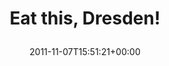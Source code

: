 ---
retweeted: false
source: <a href="http://itunes.apple.com/us/app/twitter/id409789998?mt=12" rel="nofollow">Twitter
  for Mac</a>
entities:
  hashtags: []
  symbols: []
  user_mentions: []
  urls:
  - url: http://t.co/uhP0G2PL
    expanded_url: http://www.leipzig.de/de/buerger/newsarchiv/2011/Aktuelle-Bevoelkerungszahl-Leipzig-hat-525245-Einwohner-21451.shtml
    display_url: leipzig.de/de/buerger/new…
    indices:
    - '19'
    - '39'
display_text_range:
- '0'
- '39'
favorite_count: '0'
id_str: '133572251638448128'
truncated: false
retweet_count: '1'
id: '133572251638448128'
possibly_sensitive: false
created_at: Mon Nov 07 15:51:21 +0000 2011
favorited: false
full_text: Eat this, Dresden!
lang: en
quote_url: http://www.leipzig.de/de/buerger/newsarchiv/2011/Aktuelle-Bevoelkerungszahl-Leipzig-hat-525245-Einwohner-21451.shtml
tags:
- pesos/twitter
date: '2011-11-07T15:51:21+00:00'
src: https://twitter.com/bascht/status/133572251638448128
original_url: https://twitter.com/bascht/status/133572251638448128
type: twitter_tweet
text: Eat this, Dresden!
title: 'Eat this, Dresden!

  '

---